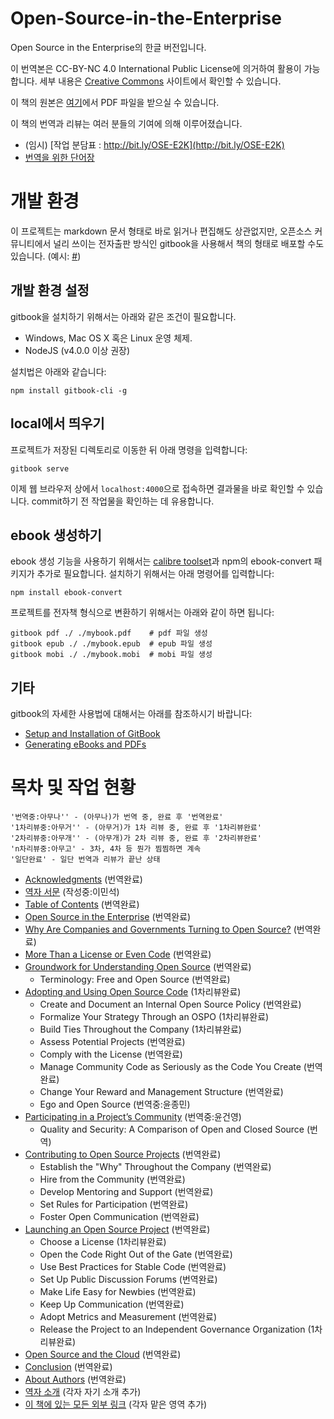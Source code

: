Open-Source-in-the-Enterprise
=====

Open Source in the Enterprise의 한글 버전입니다.

이 번역본은 CC-BY-NC 4.0 International Public License에 의거하여 활용이 가능합니다. 세부 내용은 [Creative Commons](https://creativecommons.org/licenses/by-nc/4.0/legalcode) 사이트에서 확인할 수 있습니다.

이 책의 원본은 [여기](https://d1.awsstatic.com/Open%20Source/enterprise-oss-book.pdf)에서 PDF 파일을 받으실 수 있습니다.

이 책의 번역과 리뷰는 여러 분들의 기여에 의해 이루어졌습니다.

* (임시) [작업 분담표 : http://bit.ly/OSE-E2K](http://bit.ly/OSE-E2K)
* [번역을 위한 단어장](dictionary.md)

# 개발 환경

이 프로젝트는 markdown 문서 형태로 바로 읽거나 편집해도 상관없지만, 오픈소스 커뮤니티에서 널리 쓰이는 전자출판 방식인 gitbook을 사용해서 책의 형태로 배포할 수도 있습니다. (예시: [#](https://jaceklaskowski.gitbooks.io/mastering-apache-spark/))

## 개발 환경 설정

gitbook을 설치하기 위해서는 아래와 같은 조건이 필요합니다.

- Windows, Mac OS X 혹은 Linux 운영 체제.
- NodeJS (v4.0.0 이상 권장)

설치법은 아래와 같습니다:

```
npm install gitbook-cli -g
```

## local에서 띄우기

프로젝트가 저장된 디렉토리로 이동한 뒤 아래 명령을 입력합니다:

```
gitbook serve
```

이제 웹 브라우저 상에서 `localhost:4000`으로 접속하면 결과물을 바로 확인할 수 있습니다. commit하기 전 작업물을 확인하는 데 유용합니다.

## ebook 생성하기

ebook 생성 기능을 사용하기 위해서는 [calibre toolset](https://calibre-ebook.com/download_osx)과 npm의 ebook-convert 패키지가 추가로 필요합니다. 설치하기 위해서는 아래 명령어를 입력합니다:

```
npm install ebook-convert
```

프로젝트를 전자책 형식으로 변환하기 위해서는 아래와 같이 하면 됩니다:

```
gitbook pdf ./ ./mybook.pdf    # pdf 파일 생성
gitbook epub ./ ./mybook.epub  # epub 파일 생성
gitbook mobi ./ ./mybook.mobi  # mobi 파일 생성
```

## 기타

gitbook의 자세한 사용법에 대해서는 아래를 참조하시기 바랍니다:

- [Setup and Installation of GitBook](https://toolchain.gitbook.com/setup.html)
- [Generating eBooks and PDFs](https://toolchain.gitbook.com/ebook.html)

# 목차 및 작업 현황

```
'번역중:아무나'' - (아무나)가 번역 중, 완료 후 '번역완료'
'1차리뷰중:아무거'' - (아무거)가 1차 리뷰 중, 완료 후 '1차리뷰완료'
'2차리뷰중:아무개'' - (아무개)가 2차 리뷰 중, 완료 후 '2차리뷰완료'
'n차리뷰중:아무고' - 3차, 4차 등 뭔가 찜찜하면 계속
'일단완료' - 일단 번역과 리뷰가 끝난 상태
```

* [Acknowledgments](src/00-acknowledgments.md) (번역완료)
* [역자 서문](src/01-preface.md) (작성중:이민석)
* [Table of Contents](src/02-toc.md) (번역완료)
* [Open Source in the Enterprise](src/03-open-source-in-the-enteprise.md) (번역완료)
* [Why Are Companies and Governments Turning to Open Source?](src/04-why-are-companies-and-governments-turning-to-open-source.md) (번역완료)
* [More Than a License or Even Code](src/05-more-than-a-license-or-even-code.md) (번역완료)
* [Groundwork for Understanding Open Source](src/06-groundworks-for-understanding-open-source.md) (번역완료)
  - Terminology: Free and Open Source (번역완료)
* [Adopting and Using Open Source Code](src/07-adopting-and-using-open-source-code.md) (1차리뷰완료)
  - Create and Document an Internal Open Source Policy (번역완료)
  - Formalize Your Strategy Through an OSPO (1차리뷰완료)
  - Build Ties Throughout the Company (1차리뷰완료)
  - Assess Potential Projects (번역완료)
  - Comply with the License (번역완료)
  - Manage Community Code as Seriously as the Code You Create (번역완료)
  - Change Your Reward and Management Structure (번역완료)
  - Ego and Open Source (번역중:윤종민)
* [Participating in a Project’s Community](src/08-participating-in-a-projects-community.md) (번역중:윤건영)
  - Quality and Security: A Comparison of Open and Closed Source (번역)
* [Contributing to Open Source Projects](src/09-contributing-to-open-source-project.md) (번역완료)
  - Establish the "Why" Throughout the Company (번역완료)
  - Hire from the Community (번역완료)
  - Develop Mentoring and Support (번역완료)
  - Set Rules for Participation (번역완료)
  - Foster Open Communication (번역완료)
* [Launching an Open Source Project](src/10-launching-an-open-source-project.md) (번역완료)
  - Choose a License (1차리뷰완료)
  - Open the Code Right Out of the Gate (번역완료)
  - Use Best Practices for Stable Code (번역완료)
  - Set Up Public Discussion Forums (번역완료)
  - Make Life Easy for Newbies (번역완료)
  - Keep Up Communication (번역완료)
  - Adopt Metrics and Measurement (번역완료)
  - Release the Project to an Independent Governance Organization (1차리뷰완료)
* [Open Source and the Cloud](src/11-open-source-and-the-cloud.md) (번역완료)
* [Conclusion](src/12-conclusion.md) (번역완료)
* [About Authors](src/13-about-authors.md) (번역완료)
* [역자 소개](src/14-translators.md) (각자 자기 소개 추가)
* [이 책에 있는 모든 외부 링크](src/15-links.md) (각자 맡은 영역 추가)

